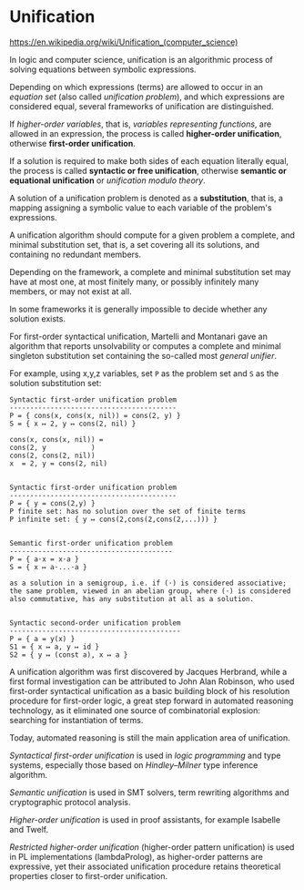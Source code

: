 # Unification

https://en.wikipedia.org/wiki/Unification_(computer_science)

In logic and computer science, unification is an algorithmic process of solving equations between symbolic expressions.

Depending on which expressions (terms) are allowed to occur in an *equation set* (also called *unification problem*), and which expressions are considered equal, several frameworks of unification are distinguished.

If *higher-order variables*, that is, *variables representing functions*, are allowed in an expression, the process is called **higher-order unification**, otherwise **first-order unification**.

If a solution is required to make both sides of each equation literally equal, the process is called **syntactic or free unification**, otherwise **semantic or equational unification** or *unification modulo theory*.


A solution of a unification problem is denoted as a **substitution**, that is, a mapping assigning a symbolic value to each variable of the problem's expressions.

A unification algorithm should compute for a given problem a complete, and minimal substitution set, that is, a set covering all its solutions, and containing no redundant members.

Depending on the framework, a complete and minimal substitution set may have at most one, at most finitely many, or possibly infinitely many members, or may not exist at all.

In some frameworks it is generally impossible to decide whether any solution exists. 

For first-order syntactical unification, Martelli and Montanari gave an algorithm that reports unsolvability or computes a complete and minimal singleton substitution set containing the so-called most *general unifier*.


For example, using x,y,z variables, set `P` as the problem set and `S` as the solution substitution set:

```
Syntactic first-order unification problem
-----------------------------------------
P = { cons(x, cons(x, nil)) = cons(2, y) }
S = { x ↦ 2, y ↦ cons(2, nil) }

cons(x, cons(x, nil)) =
cons(2, y           )
cons(2, cons(2, nil))
x  = 2, y = cons(2, nil)


Syntactic first-order unification problem
-----------------------------------------
P = { y = cons(2,y) }
P finite set: has no solution over the set of finite terms
P infinite set: { y ↦ cons(2,cons(2,cons(2,...))) }


Semantic first-order unification problem
----------------------------------------
P = { a⋅x = x⋅a }
S = { x ↦ a⋅...⋅a }

as a solution in a semigroup, i.e. if (⋅) is considered associative; the same problem, viewed in an abelian group, where (⋅) is considered also commutative, has any substitution at all as a solution.


Syntactic second-order unification problem
------------------------------------------
P = { a = y(x) }
S1 = { x ↦ a, y ↦ id }
S2 = { y ↦ (const a), x ↦ a }
```


A unification algorithm was first discovered by Jacques Herbrand, while a first formal investigation can be attributed to John Alan Robinson, who used first-order syntactical unification as a basic building block of his resolution procedure for first-order logic, a great step forward in automated reasoning technology, as it eliminated one source of combinatorial explosion: searching for instantiation of terms.

Today, automated reasoning is still the main application area of unification. 

*Syntactical first-order unification* is used in *logic programming* and type systems, especially those based on *Hindley–Milner* type inference algorithm.

*Semantic unification* is used in SMT solvers, term rewriting algorithms and cryptographic protocol analysis.

*Higher-order unification* is used in proof assistants, for example Isabelle and Twelf.

*Restricted higher-order unification* (higher-order pattern unification) is used in PL implementations (lambdaProlog), as higher-order patterns are expressive, yet their associated unification procedure retains theoretical properties closer to first-order unification.
